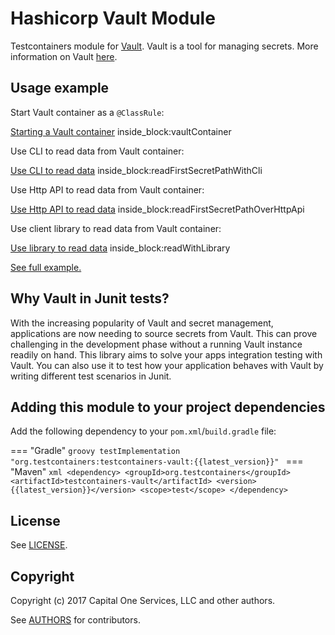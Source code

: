 # Hashicorp Vault Module

Testcontainers module for [Vault](https://github.com/hashicorp/vault). Vault is a tool for managing secrets. More information on Vault [here](https://www.vaultproject.io/).

## Usage example

Start Vault container as a `@ClassRule`:

<!--codeinclude-->
[Starting a Vault container](../../modules/vault/src/test/java/org/testcontainers/vault/VaultContainerTest.java) inside_block:vaultContainer
<!--/codeinclude-->

Use CLI to read data from Vault container:

<!--codeinclude-->
[Use CLI to read data](../../modules/vault/src/test/java/org/testcontainers/vault/VaultContainerTest.java) inside_block:readFirstSecretPathWithCli
<!--/codeinclude-->

Use Http API to read data from Vault container:

<!--codeinclude-->
[Use Http API to read data](../../modules/vault/src/test/java/org/testcontainers/vault/VaultContainerTest.java) inside_block:readFirstSecretPathOverHttpApi
<!--/codeinclude-->

Use client library to read data from Vault container:

<!--codeinclude-->
[Use library to read data](../../modules/vault/src/test/java/org/testcontainers/vault/VaultContainerTest.java) inside_block:readWithLibrary
<!--/codeinclude-->

[See full example.](https://github.com/testcontainers/testcontainers-java/blob/master/modules/vault/src/test/java/org/testcontainers/vault/VaultContainerTest.java)

## Why Vault in Junit tests?

With the increasing popularity of Vault and secret management, applications are now needing to source secrets from Vault.
This can prove challenging in the development phase without a running Vault instance readily on hand. This library 
aims to solve your apps integration testing with Vault. You can also use it to
test how your application behaves with Vault by writing different test scenarios in Junit.

## Adding this module to your project dependencies

Add the following dependency to your `pom.xml`/`build.gradle` file:

=== "Gradle"
    ```groovy
    testImplementation "org.testcontainers:testcontainers-vault:{{latest_version}}"
    ```
=== "Maven"
    ```xml
    <dependency>
        <groupId>org.testcontainers</groupId>
        <artifactId>testcontainers-vault</artifactId>
        <version>{{latest_version}}</version>
        <scope>test</scope>
    </dependency>
    ```

## License

See [LICENSE](https://raw.githubusercontent.com/testcontainers/testcontainers-java/main/modules/vault/LICENSE).

## Copyright

Copyright (c) 2017 Capital One Services, LLC and other authors.

See [AUTHORS](https://raw.githubusercontent.com/testcontainers/testcontainers-java/main/modules/vault/AUTHORS) for contributors.

